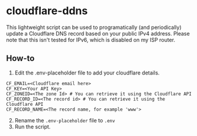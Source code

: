 # cloudflare-ddns

This lightweight script can be used to programatically (and periodically) update a Cloudflare DNS record based on your public IPv4 address.
Please note that this isn't tested for IPv6, which is disabled on my ISP router.

## How-to

1. Edit the .env-placeholder file to add your cloudflare details.

```
CF_EMAIL=<Cloudflare email here>
CF_KEY=<Your API Key>
CF_ZONEID=<The zone Id> # You can retrieve it using the Cloudflare API
CF_RECORD_ID=<The record id> # You can retrieve it using the Cloudflare API
CF_RECORD_NAME=<The record name, for example 'www'>
```

2. Rename the `.env-placeholder` file to `.env`
3. Run the script.

